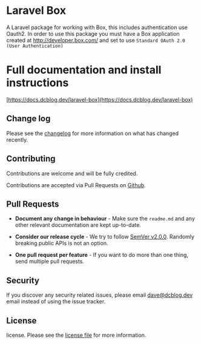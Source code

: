 # Laravel Box

A Laravel package for working with Box, this includes authentication use Oauth2. In order to use this package you must have a Box application created at http://developer.box.com/ and set to use `Standard OAuth 2.0 (User Authentication)`

# Full documentation and install instructions 
[https://docs.dcblog.dev/laravel-box](https://docs.dcblog.dev/laravel-box)

## Change log

Please see the [changelog][3] for more information on what has changed recently.

## Contributing

Contributions are welcome and will be fully credited.

Contributions are accepted via Pull Requests on [Github][4].

## Pull Requests

- **Document any change in behaviour** - Make sure the `readme.md` and any other relevant documentation are kept up-to-date.

- **Consider our release cycle** - We try to follow [SemVer v2.0.0][5]. Randomly breaking public APIs is not an option.

- **One pull request per feature** - If you want to do more than one thing, send multiple pull requests.

## Security

If you discover any security related issues, please email dave@dcblog.dev email instead of using the issue tracker.

## License

license. Please see the [license file][6] for more information.

[3]:    changelog.md
[4]:    https://github.com/dcblogdev/laravel-box
[5]:    http://semver.org/
[6]:    license.md